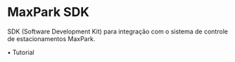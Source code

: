 # MaxPark SDK

SDK (Software Development Kit) para integração com o sistema de controle de estacionamentos MaxPark.

• Tutorial